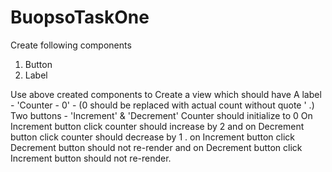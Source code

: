 # BuopsoTaskOne
Create following components
1. Button
2. Label

Use above created components to Create a view which should have
A label - 'Counter - 0' - (0 should be replaced with actual count without quote ' .)
Two buttons - 'Increment' & 'Decrement'
Counter should initialize to 0
On Increment button click counter should increase by 2 and on Decrement button click
counter should decrease by 1 .
on Increment button click Decrement button should not re-render and on Decrement
button click Increment button should not re-render.
